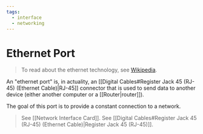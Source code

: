 ```yaml
---
tags:
  - interface
  - networking
---
```

# Ethernet Port

>To read about the ethernet technology, see [Wikipedia](https://en.wikipedia.org/wiki/Ethernet).

An "ethernet port" is, in actuality, an [[Digital Cables#Register Jack 45 (RJ-45) (Ethernet Cable)|RJ-45]] connector that is used to send data to another device (either another computer or a [[Router|router]]).

The goal of this port is to provide a constant connection to a network.

>See [[Network Interface Card]].
>See [[Digital Cables#Register Jack 45 (RJ-45) (Ethernet Cable)|Register Jack 45 (RJ-45)]].
